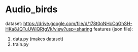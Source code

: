 # Audio_birds

dataset: https://drive.google.com/file/d/178t0qNHcCqGhSH-HKa8JQTuUWiQRtgVk/view?usp=sharing
features (json file): 

1. data.py (makes dataset)
2. train.py 
